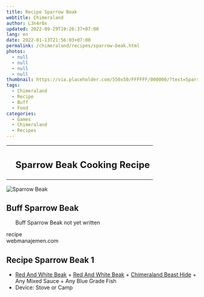 ```yaml
---
title: Recipe Sparrow Beak
webtitle: Chimeraland
author: L3n4r0x
updated: 2022-09-29T19:26:37+07:00
lang: en
date: 2022-01-13T21:56:03+07:00
permalink: /chimeraland/recipes/sparrow-beak.html
photos:
  - null
  - null
  - null
  - null
thumbnail: https://via.placeholder.com/550x50/FFFFFF/000000/?text=Sparrow Beak
tags:
  - Chimeraland
  - Recipe
  - Buff
  - Food
categories:
  - Games
  - Chimeraland
  - Recipes
---
```


<section id="bootstrap-wrapper"><link rel="stylesheet" href="https://cdn.statically.io/gh/dimaslanjaka/Web-Manajemen/40ac3225/css/bootstrap-4.5-wrapper.css"/><div class="row mb-2"><div class="col-md-12 mb-2"><table class="table" id="post-info"><tbody><tr><td></td><td><h1 class="fs-5">Sparrow Beak Cooking Recipe</h1></td></tr></tbody></table></div></div><div class="card mb-2"><div class="row g-0"><div class="col-sm-4 position-relative mb-2"><img src="https://via.placeholder.com/600" class="card-img fit-cover w-100 h-100" alt="Sparrow Beak" data-fancybox="true"/></div><div class="col-sm-8 mb-2"><div class="card-body"><h2 class="card-title fs-5">Buff Sparrow Beak</h2><div class="card-text"><ul>Buff Sparrow Beak not yet written</ul></div><span class="badge rounded-pill bg-dark">recipe</span></div><div class="card-footer text-end text-muted">webmanajemen.com</div></div></div></div><div class="row mb-2"><div class="col-12 col-lg-6 recipe-item mb-2"><div class="card"><div class="card-body"><h2 class="card-title fs-5">Recipe Sparrow Beak 1</h2><div class="card-text"><ul><li><a class="text-decoration-none" href="/chimeraland/materials/red-and-white-beak.html">Red And White Beak</a><span> + </span><a class="text-decoration-none" href="/chimeraland/materials/red-and-white-beak.html">Red And White Beak</a><span> + </span><a class="text-decoration-none" href="/chimeraland/materials/chimeraland-beast-hide.html">Chimeraland Beast Hide</a><span> + </span>Any Mixed Sauce<span> + </span>Any Blue Grade Fish</li><li>Device: Stove or Camp</li></ul></div></div></div></div></div></section>